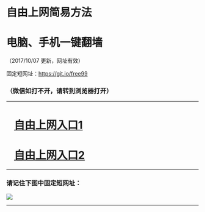 ﻿# 自由上网简易方法

# 电脑、手机一键翻墙

（2017/10/07 更新，网址有效）

固定短网址：https://git.io/free99

### （微信如打不开，请转到浏览器打开）


***





# &nbsp;&nbsp; <a href="http://ft980313589.fwq-tz-1001.info/fwqtz01.html?t=10070014326 " target="_blank">自由上网入口1</a>
# &nbsp;&nbsp; <a href="http://ft95287525.fwq-tz-1002.info/fwqtz02.html?t=100700124975 " target="_blank">自由上网入口2</a>
***

### 请记住下图中固定短网址：

<img src="https://s3-us-west-2.amazonaws.com/fwq-1001/yjfq-20170905okok.png" /> 


***

